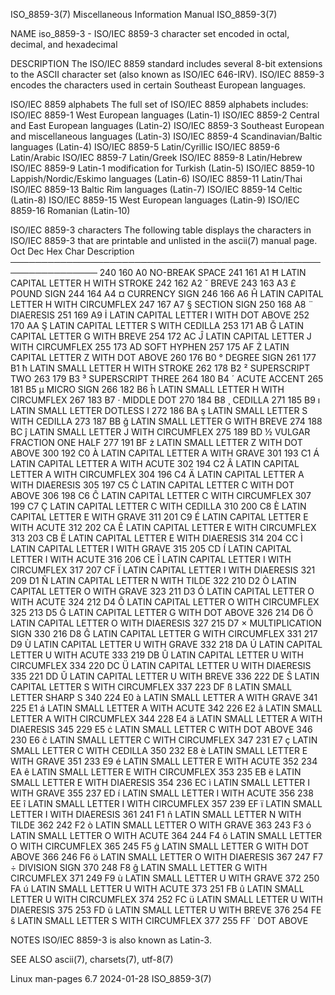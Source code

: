 ISO_8859-3(7)          Miscellaneous Information Manual          ISO_8859-3(7)

NAME
       iso_8859-3  -  ISO/IEC  8859-3 character set encoded in octal, decimal,
       and hexadecimal

DESCRIPTION
       The ISO/IEC 8859 standard includes  several  8-bit  extensions  to  the
       ASCII  character  set  (also known as ISO/IEC 646-IRV).  ISO/IEC 8859-3
       encodes the characters used in certain Southeast European languages.

   ISO/IEC 8859 alphabets
       The full set of ISO/IEC 8859 alphabets includes:
       ISO/IEC 8859-1    West European languages (Latin-1)
       ISO/IEC 8859-2    Central and East European languages (Latin-2)
       ISO/IEC 8859-3    Southeast European and miscellaneous languages (Latin-3)
       ISO/IEC 8859-4    Scandinavian/Baltic languages (Latin-4)
       ISO/IEC 8859-5    Latin/Cyrillic
       ISO/IEC 8859-6    Latin/Arabic
       ISO/IEC 8859-7    Latin/Greek
       ISO/IEC 8859-8    Latin/Hebrew
       ISO/IEC 8859-9    Latin-1 modification for Turkish (Latin-5)
       ISO/IEC 8859-10   Lappish/Nordic/Eskimo languages (Latin-6)
       ISO/IEC 8859-11   Latin/Thai
       ISO/IEC 8859-13   Baltic Rim languages (Latin-7)
       ISO/IEC 8859-14   Celtic (Latin-8)
       ISO/IEC 8859-15   West European languages (Latin-9)
       ISO/IEC 8859-16   Romanian (Latin-10)

   ISO/IEC 8859-3 characters
       The following table displays the characters in ISO/IEC 8859-3 that  are
       printable and unlisted in the ascii(7) manual page.
       Oct   Dec   Hex   Char   Description
       ────────────────────────────────────────────────────────────────
       240   160   A0           NO-BREAK SPACE
       241   161   A1     Ħ     LATIN CAPITAL LETTER H WITH STROKE
       242   162   A2     ˘     BREVE
       243   163   A3     £     POUND SIGN
       244   164   A4     ¤     CURRENCY SIGN
       246   166   A6     Ĥ     LATIN CAPITAL LETTER H WITH CIRCUMFLEX
       247   167   A7     §     SECTION SIGN
       250   168   A8     ¨     DIAERESIS
       251   169   A9     İ     LATIN CAPITAL LETTER I WITH DOT ABOVE
       252   170   AA     Ş     LATIN CAPITAL LETTER S WITH CEDILLA
       253   171   AB     Ğ     LATIN CAPITAL LETTER G WITH BREVE
       254   172   AC     Ĵ     LATIN CAPITAL LETTER J WITH CIRCUMFLEX
       255   173   AD           SOFT HYPHEN
       257   175   AF     Ż     LATIN CAPITAL LETTER Z WITH DOT ABOVE
       260   176   B0     °     DEGREE SIGN
       261   177   B1     ħ     LATIN SMALL LETTER H WITH STROKE
       262   178   B2     ²     SUPERSCRIPT TWO
       263   179   B3     ³     SUPERSCRIPT THREE
       264   180   B4     ´     ACUTE ACCENT
       265   181   B5     µ     MICRO SIGN
       266   182   B6     ĥ     LATIN SMALL LETTER H WITH CIRCUMFLEX
       267   183   B7     ·     MIDDLE DOT
       270   184   B8     ¸     CEDILLA
       271   185   B9     ı     LATIN SMALL LETTER DOTLESS I
       272   186   BA     ş     LATIN SMALL LETTER S WITH CEDILLA
       273   187   BB     ğ     LATIN SMALL LETTER G WITH BREVE
       274   188   BC     ĵ     LATIN SMALL LETTER J WITH CIRCUMFLEX
       275   189   BD     ½     VULGAR FRACTION ONE HALF
       277   191   BF     ż     LATIN SMALL LETTER Z WITH DOT ABOVE
       300   192   C0     À     LATIN CAPITAL LETTER A WITH GRAVE
       301   193   C1     Á     LATIN CAPITAL LETTER A WITH ACUTE
       302   194   C2     Â     LATIN CAPITAL LETTER A WITH CIRCUMFLEX
       304   196   C4     Ä     LATIN CAPITAL LETTER A WITH DIAERESIS
       305   197   C5     Ċ     LATIN CAPITAL LETTER C WITH DOT ABOVE
       306   198   C6     Ĉ     LATIN CAPITAL LETTER C WITH CIRCUMFLEX
       307   199   C7     Ç     LATIN CAPITAL LETTER C WITH CEDILLA
       310   200   C8     È     LATIN CAPITAL LETTER E WITH GRAVE
       311   201   C9     É     LATIN CAPITAL LETTER E WITH ACUTE
       312   202   CA     Ê     LATIN CAPITAL LETTER E WITH CIRCUMFLEX
       313   203   CB     Ë     LATIN CAPITAL LETTER E WITH DIAERESIS
       314   204   CC     Ì     LATIN CAPITAL LETTER I WITH GRAVE
       315   205   CD     Í     LATIN CAPITAL LETTER I WITH ACUTE
       316   206   CE     Î     LATIN CAPITAL LETTER I WITH CIRCUMFLEX
       317   207   CF     Ï     LATIN CAPITAL LETTER I WITH DIAERESIS
       321   209   D1     Ñ     LATIN CAPITAL LETTER N WITH TILDE
       322   210   D2     Ò     LATIN CAPITAL LETTER O WITH GRAVE
       323   211   D3     Ó     LATIN CAPITAL LETTER O WITH ACUTE
       324   212   D4     Ô     LATIN CAPITAL LETTER O WITH CIRCUMFLEX
       325   213   D5     Ġ     LATIN CAPITAL LETTER G WITH DOT ABOVE
       326   214   D6     Ö     LATIN CAPITAL LETTER O WITH DIAERESIS
       327   215   D7     ×     MULTIPLICATION SIGN
       330   216   D8     Ĝ     LATIN CAPITAL LETTER G WITH CIRCUMFLEX
       331   217   D9     Ù     LATIN CAPITAL LETTER U WITH GRAVE
       332   218   DA     Ú     LATIN CAPITAL LETTER U WITH ACUTE
       333   219   DB     Û     LATIN CAPITAL LETTER U WITH CIRCUMFLEX
       334   220   DC     Ü     LATIN CAPITAL LETTER U WITH DIAERESIS
       335   221   DD     Ŭ     LATIN CAPITAL LETTER U WITH BREVE
       336   222   DE     Ŝ     LATIN CAPITAL LETTER S WITH CIRCUMFLEX
       337   223   DF     ß     LATIN SMALL LETTER SHARP S
       340   224   E0     à     LATIN SMALL LETTER A WITH GRAVE
       341   225   E1     á     LATIN SMALL LETTER A WITH ACUTE
       342   226   E2     â     LATIN SMALL LETTER A WITH CIRCUMFLEX
       344   228   E4     ä     LATIN SMALL LETTER A WITH DIAERESIS
       345   229   E5     ċ     LATIN SMALL LETTER C WITH DOT ABOVE
       346   230   E6     ĉ     LATIN SMALL LETTER C WITH CIRCUMFLEX
       347   231   E7     ç     LATIN SMALL LETTER C WITH CEDILLA
       350   232   E8     è     LATIN SMALL LETTER E WITH GRAVE
       351   233   E9     é     LATIN SMALL LETTER E WITH ACUTE
       352   234   EA     ê     LATIN SMALL LETTER E WITH CIRCUMFLEX
       353   235   EB     ë     LATIN SMALL LETTER E WITH DIAERESIS
       354   236   EC     ì     LATIN SMALL LETTER I WITH GRAVE
       355   237   ED     í     LATIN SMALL LETTER I WITH ACUTE
       356   238   EE     î     LATIN SMALL LETTER I WITH CIRCUMFLEX
       357   239   EF     ï     LATIN SMALL LETTER I WITH DIAERESIS
       361   241   F1     ñ     LATIN SMALL LETTER N WITH TILDE
       362   242   F2     ò     LATIN SMALL LETTER O WITH GRAVE
       363   243   F3     ó     LATIN SMALL LETTER O WITH ACUTE
       364   244   F4     ô     LATIN SMALL LETTER O WITH CIRCUMFLEX
       365   245   F5     ġ     LATIN SMALL LETTER G WITH DOT ABOVE
       366   246   F6     ö     LATIN SMALL LETTER O WITH DIAERESIS
       367   247   F7     ÷     DIVISION SIGN
       370   248   F8     ĝ     LATIN SMALL LETTER G WITH CIRCUMFLEX
       371   249   F9     ù     LATIN SMALL LETTER U WITH GRAVE
       372   250   FA     ú     LATIN SMALL LETTER U WITH ACUTE
       373   251   FB     û     LATIN SMALL LETTER U WITH CIRCUMFLEX
       374   252   FC     ü     LATIN SMALL LETTER U WITH DIAERESIS
       375   253   FD     ŭ     LATIN SMALL LETTER U WITH BREVE
       376   254   FE     ŝ     LATIN SMALL LETTER S WITH CIRCUMFLEX
       377   255   FF     ˙     DOT ABOVE

NOTES
       ISO/IEC 8859-3 is also known as Latin-3.

SEE ALSO
       ascii(7), charsets(7), utf-8(7)

Linux man-pages 6.7               2024-01-28                     ISO_8859-3(7)
